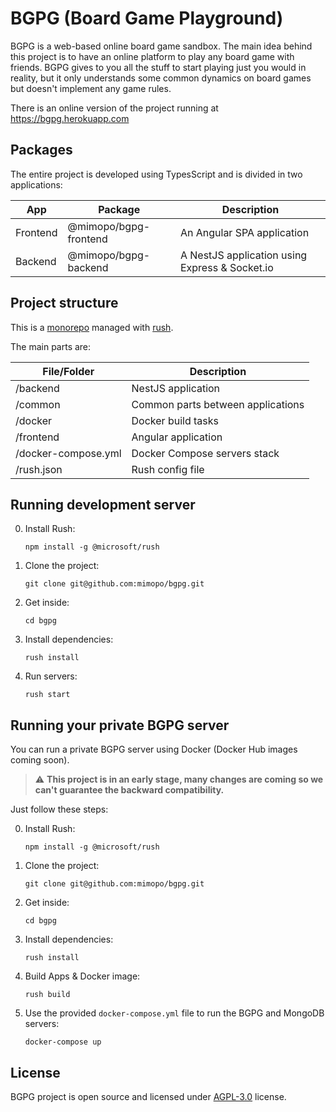 # BGPG (Board Game Playground)

BGPG is a web-based online board game sandbox. The main idea behind
this project is to have an online platform to play any board game with friends.
BGPG gives to you all the stuff to start playing just you would in reality, but it only understands some common dynamics on board games but doesn't implement any game rules.

There is an online version of the project running at https://bgpg.herokuapp.com

## Packages

The entire project is developed using TypesScript and is divided in two applications:

| App      | Package               | Description                                    |
| -------- | --------------------- | ---------------------------------------------- |
| Frontend | @mimopo/bgpg-frontend | An Angular SPA application                     |
| Backend  | @mimopo/bgpg-backend  | A NestJS application using Express & Socket.io |

## Project structure

This is a [monorepo](https://en.wikipedia.org/wiki/Monorepo) managed with [rush](https://rushjs.io/).

The main parts are:

| File/Folder         | Description                       |
| ------------------- | --------------------------------- |
| /backend            | NestJS application                |
| /common             | Common parts between applications |
| /docker             | Docker build tasks                |
| /frontend           | Angular application               |
| /docker-compose.yml | Docker Compose servers stack      |
| /rush.json          | Rush config file                  |

## Running development server

0. Install Rush:
   ```
   npm install -g @microsoft/rush
   ```
1. Clone the project:
   ```
   git clone git@github.com:mimopo/bgpg.git
   ```
2. Get inside:
   ```
   cd bgpg
   ```
3. Install dependencies:
   ```
   rush install
   ```
4. Run servers:
   ```
   rush start
   ```

## Running your private BGPG server

You can run a private BGPG server using Docker (Docker Hub images coming soon).

> :warning: **This project is in an early stage, many changes are coming so we can't guarantee the backward compatibility.**

Just follow these steps:

0. Install Rush:
   ```
   npm install -g @microsoft/rush
   ```
1. Clone the project:
   ```
   git clone git@github.com:mimopo/bgpg.git
   ```
2. Get inside:
   ```
   cd bgpg
   ```
3. Install dependencies:
   ```
   rush install
   ```
4. Build Apps & Docker image:
   ```
   rush build
   ```
5. Use the provided `docker-compose.yml` file to run the BGPG and MongoDB servers:
   ```
   docker-compose up
   ```

## License

BGPG project is open source and licensed under [AGPL-3.0](LICENSE) license.
